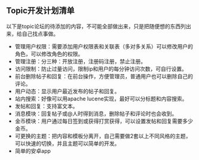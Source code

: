 ﻿## Topic开发计划清单


以下是topic论坛的待添加的内容，不可能全部做出来，只是把随便想的东西列出来，给自己找点事做。


* 管理用户权限：需要添加用户权限表和关联表（多对多关系）可以修改用户的角色，可以修改角色的权限。
* 管理注册：分三种：开放注册，注册码注册，禁止注册。
* 访问限制：防止过量访问，限制ip和用户的每分钟访问次数，可自行设置。
* 前台删除帖子和回复：在前台操作，方便管理员，普通用户也可以删除自己的评论。
* 用户动态：显示用户最近发布的帖子和回复。
* 站内搜索：好像可以用apache lucene实现，最好可以分标题和内容搜索。
* 发帖和回复：支持富文本。
* 消息模块：回复帖子或@人时得到消息，删除帖子和评论时也会收到。
* 金币模块：用户通过每日签到或获得打赏获得，可以设置发帖和回复需要多少金币。
* 可更换的主题：把内容和模板分离开，自己需要做2套以上不同风格的主题，可以快速的切换，并且主题可以简单的开发。
* 简单的安卓app